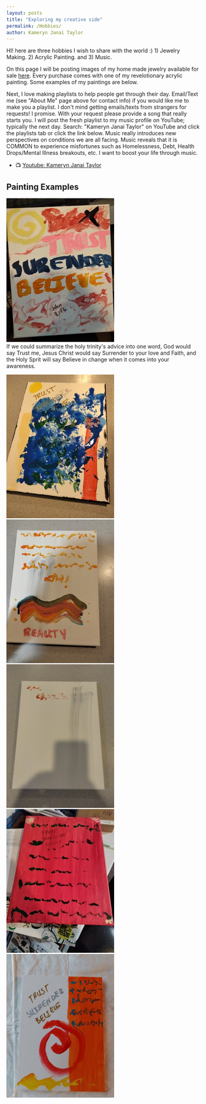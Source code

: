 ```yaml
---
layout: posts
title: "Exploring my creative side"
permalink: /Hobbies/
author: Kameryn Janai Taylor
---
```



HI! here are three hobbies I wish to share with the world :) 1) Jewelry Making. 2) Acrylic Painting. and 3) Music.

On this page I will be posting images of my home made jewelry available for sale [here](https://www.instagram.com/elevatedjewls/). Every purchase comes with one of my revelotionary acrylic painting. Some examples of my paintings are below. 

Next, I love making playlists to help people get through their day. Email/Text me (see "About Me" page above for contact info) if you would like me to make you a playlist. I don't mind getting emails/texts from strangers for requests! I promise. With your request please provide a song that really starts you. I will post the fresh playlist to my music profile on YouTube; typically the next day. Search: "Kameryn Janai Taylor" on YouTube and click the playlists tab or click the link below. Music really introduces new perspectives on conditions we are all facing. Music reveals that it is COMMON to experience misfortunes such as Homelessness, Debt, Health Drops/Mental Illness breakouts, etc. I want to boost your life through music.
- 📺 [Youtube: Kameryn Janai Taylor](https://www.youtube.com/channel/UCJxjMRQLUEYuJ81VhhzpBng) 

## Painting Examples  
![Trust_Surrender_Believe FAITH](/assets/tsb.jpg)  
If we could summarize the holy trinity's advice into one word, God would say Trust me, Jesus Christ would say Surrender to your love and Faith, and the Holy Sprit will say Believe in change when it comes into your awareness.  

![Trust_Surrender_Believe](/assets/tsb2.jpg) ![Trust_Surrender_Believe](/assets/tsb3.jpg) ![Trust_Surrender_Believe](/assets/tsb4.jpg) ![Trust_Surrender_Believe](/assets/tsb5.jpg) ![Trust_Surrender_Believe](/assets/tsb6.PNG) 
<!--- (tsb2) This painting is inspired by the verse " I, Paul, myself entreat you, by the meekness and gentleness of Christ--I who am humble when face to face with you, but bold toward you when I am away!--" - 2 Corinthians 10:1 --->
<!--- (tsb3) This painting is about American image of BEAUTY. The three dots are reflected so they should be seen as three not six; it represents the Father, Son, and Holy Spirit. The smudged grey lettering in the background says: “Trust” “Surrender” “Believe” in that order. --->
<!--- (tsb4) This picture has the wording "trust, believe, surrender" smeared in grey in the background. The wording warns the others to "stay away" from the owner of the painting.---> 
<!--- (tsb5) This picture has the wording "trust, believe, surrender" smeared in grey in the background. The text asks the question "where are my friends?, it also warns to stay peaceful"  --->
